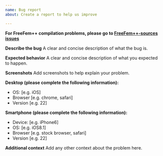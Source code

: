 ```yaml
---
name: Bug report
about: Create a report to help us improve

---
```


**For FreeFem++ compilation problems, please go to [FreeFem++-sources issues](https://github.com/FreeFem/FreeFem-sources/issues)**

**Describe the bug**
A clear and concise description of what the bug is.

**Expected behavior**
A clear and concise description of what you expected to happen.

**Screenshots**
Add screenshots to help explain your problem.

**Desktop (please complete the following information):**
 - OS: [e.g. iOS]
 - Browser [e.g. chrome, safari]
 - Version [e.g. 22]

**Smartphone (please complete the following information):**
 - Device: [e.g. iPhone6]
 - OS: [e.g. iOS8.1]
 - Browser [e.g. stock browser, safari]
 - Version [e.g. 22]

**Additional context**
Add any other context about the problem here.
